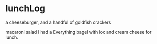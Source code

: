 # lunchLog
a cheeseburger, and a handful of goldfish crackers

macaroni salad
I had a Everything bagel with lox and cream cheese for lunch.
